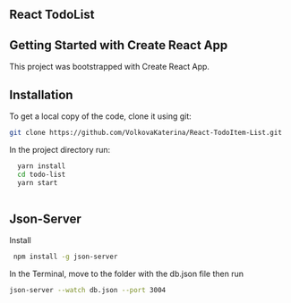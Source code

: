 ## React TodoList

## Getting Started with Create React App
This project was bootstrapped with Create React App.

## Installation
To get a local copy of the code, clone it using git:

```bash
git clone https://github.com/VolkovaKaterina/React-TodoItem-List.git

```
In the project directory run:

```bash
  yarn install
  cd todo-list
  yarn start
 
```
## Json-Server 
Install
```bash
 npm install -g json-server
 ```
In the Terminal, move to the folder with the db.json file then run
```bash
json-server --watch db.json --port 3004
    